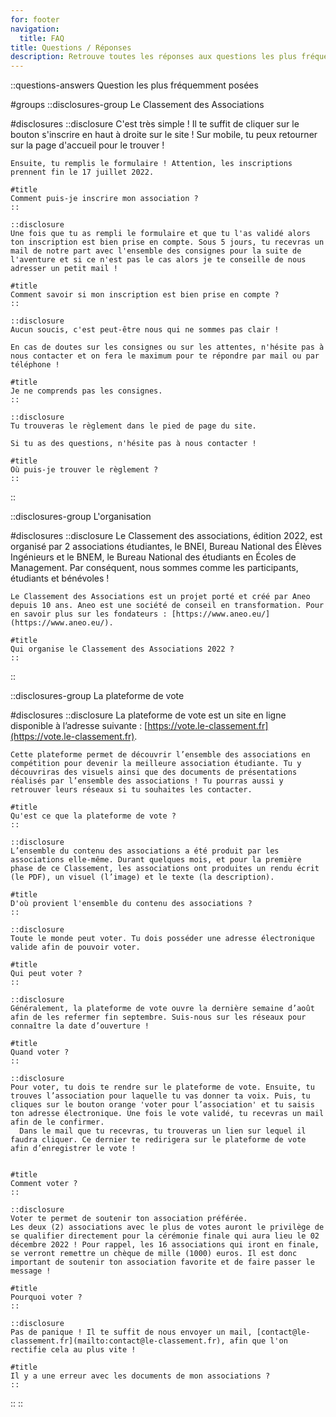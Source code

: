 ```yaml
---
for: footer
navigation:
  title: FAQ
title: Questions / Réponses
description: Retrouve toutes les réponses aux questions les plus fréquentes sur le Classement des Associations.
--- 
```


::questions-answers
Question les plus fréquemment posées

#groups
  ::disclosures-group
  Le Classement des Associations

  #disclosures
    ::disclosure
    C'est très simple ! Il te suffit de cliquer sur le bouton s'inscrire en haut à droite sur le site ! Sur mobile, tu peux retourner sur la page d'accueil pour le trouver !

    Ensuite, tu remplis le formulaire ! Attention, les inscriptions prennent fin le 17 juillet 2022.

    #title
    Comment puis-je inscrire mon association ?
    ::

    ::disclosure
    Une fois que tu as rempli le formulaire et que tu l'as validé alors ton inscription est bien prise en compte. Sous 5 jours, tu recevras un mail de notre part avec l'ensemble des consignes pour la suite de l'aventure et si ce n'est pas le cas alors je te conseille de nous adresser un petit mail !

    #title
    Comment savoir si mon inscription est bien prise en compte ?
    ::

    ::disclosure
    Aucun soucis, c'est peut-être nous qui ne sommes pas clair !

    En cas de doutes sur les consignes ou sur les attentes, n'hésite pas à nous contacter et on fera le maximum pour te répondre par mail ou par téléphone !

    #title
    Je ne comprends pas les consignes.
    ::

    ::disclosure
    Tu trouveras le règlement dans le pied de page du site.

    Si tu as des questions, n'hésite pas à nous contacter !

    #title
    Où puis-je trouver le règlement ?
    ::
  ::

  ::disclosures-group
  L'organisation

  #disclosures
    ::disclosure
    Le Classement des associations, édition 2022, est organisé par 2 associations étudiantes, le BNEI, Bureau National des Élèves Ingénieurs et le BNEM, le Bureau National des étudiants en Écoles de Management. Par conséquent, nous sommes comme les participants, étudiants et bénévoles !

    Le Classement des Associations est un projet porté et créé par Aneo depuis 10 ans. Aneo est une société de conseil en transformation. Pour en savoir plus sur les fondateurs : [https://www.aneo.eu/](https://www.aneo.eu/).

    #title
    Qui organise le Classement des Associations 2022 ?
    ::
  ::

  ::disclosures-group
  La plateforme de vote

  #disclosures
    ::disclosure
    La plateforme de vote est un site en ligne disponible à l’adresse suivante : [https://vote.le-classement.fr](https://vote.le-classement.fr).

    Cette plateforme permet de découvrir l’ensemble des associations en compétition pour devenir la meilleure association étudiante. Tu y découvriras des visuels ainsi que des documents de présentations réalisés par l’ensemble des associations ! Tu pourras aussi y retrouver leurs réseaux si tu souhaites les contacter.

    #title
    Qu'est ce que la plateforme de vote ?
    ::

    ::disclosure
    L’ensemble du contenu des associations a été produit par les associations elle-même. Durant quelques mois, et pour la première phase de ce Classement, les associations ont produites un rendu écrit (le PDF), un visuel (l’image) et le texte (la description).

    #title
    D'où provient l'ensemble du contenu des associations ?
    ::

    ::disclosure
    Toute le monde peut voter. Tu dois posséder une adresse électronique valide afin de pouvoir voter.

    #title
    Qui peut voter ?
    ::

    ::disclosure
    Généralement, la plateforme de vote ouvre la dernière semaine d’août afin de les refermer fin septembre. Suis-nous sur les réseaux pour connaître la date d’ouverture !

    #title
    Quand voter ?
    ::

    ::disclosure
    Pour voter, tu dois te rendre sur le plateforme de vote. Ensuite, tu trouves l’association pour laquelle tu vas donner ta voix. Puis, tu cliques sur le bouton orange 'voter pour l’association' et tu saisis ton adresse électronique. Une fois le vote validé, tu recevras un mail afin de le confirmer.
      Dans le mail que tu recevras, tu trouveras un lien sur lequel il faudra cliquer. Ce dernier te redirigera sur le plateforme de vote afin d’enregistrer le vote !


    #title
    Comment voter ?
    ::

    ::disclosure
    Voter te permet de soutenir ton association préférée.
    Les deux (2) associations avec le plus de votes auront le privilège de se qualifier directement pour la cérémonie finale qui aura lieu le 02 décembre 2022 ! Pour rappel, les 16 associations qui iront en finale, se verront remettre un chèque de mille (1000) euros. Il est donc important de soutenir ton association favorite et de faire passer le message !

    #title
    Pourquoi voter ?
    ::

    ::disclosure
    Pas de panique ! Il te suffit de nous envoyer un mail, [contact@le-classement.fr](mailto:contact@le-classement.fr), afin que l'on rectifie cela au plus vite !

    #title
    Il y a une erreur avec les documents de mon associations ?
    ::
  ::
::
